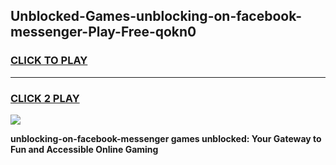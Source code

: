 
## Unblocked-Games-unblocking-on-facebook-messenger-Play-Free-qokn0
<h3>
<a href="https://premium76.site?title=unblocking-on-facebook-messenger&ref=23A">CLICK TO PLAY</a></h3>
<hr>

<h3>
<a href="https://premium76.site?title=unblocking-on-facebook-messenger&ref=23A">CLICK 2 PLAY</a>
  
</h3>

<a href="https://premium76.site?title=unblocking-on-facebook-messenger&ref=23A"><img src="https://clearcache.store/games.png"></a>


**unblocking-on-facebook-messenger games unblocked: Your Gateway to Fun and Accessible Online Gaming**
